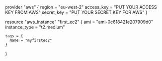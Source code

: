 provider "aws" {
  region     = "eu-west-2"
  access_key = "PUT YOUR ACCESS KEY FROM AWS"
  secret_key = "PUT YOUR SECRET KEY FOR AWS"
}

resource "aws_instance" "first_ec2" {
    ami             = "ami-0c618421e207909d0"
    instance_type   = "t2.medium"

    tags = {
      Name = "myfirstec2"
    }
  
}